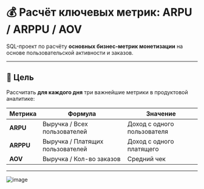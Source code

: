 # 💰 Расчёт ключевых метрик: ARPU / ARPPU / AOV

SQL-проект по расчёту **основных бизнес-метрик монетизации** на основе пользовательской активности и заказов.  

---

## 📌 Цель

Рассчитать **для каждого дня** три важнейшие метрики в продуктовой аналитике:

| Метрика | Формула | Значение |
|--------|---------|----------|
| **ARPU** | Выручка / Всех пользователей | Доход с одного пользователя |
| **ARPPU** | Выручка / Платящих пользователей | Доход с одного платящего |
| **AOV** | Выручка / Кол-во заказов | Средний чек |

--- 

![image](https://github.com/user-attachments/assets/1438c8b6-a946-4c5d-a7ed-dc16ed21509c)

